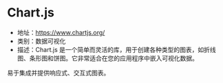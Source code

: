 # Chart.js

- 地址：https://www.chartjs.org/
- 类别：数据可视化
- 描述：Chart.js 是一个简单而灵活的库，用于创建各种类型的图表，如折线图、条形图和饼图。它非常适合在您的应用程序中嵌入可视化数据。

易于集成并提供响应式、交互式图表。

